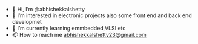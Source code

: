 - 👋 Hi, I’m @abhishekkalshetty
- 👀 I’m interested in electronic projects also some front end and back end developmet
- 🌱 I’m currently learning emmbedded,VLSI etc
- 📫 How to reach me abhishekkalshetty23@gmail.com

<!---
abhishekkalshetty/abhishekkalshetty is a ✨ special ✨ repository because its `README.md` (this file) appears on your GitHub profile.
You can click the Preview link to take a look at your changes.
--->
